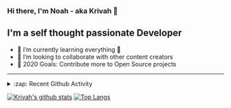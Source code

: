### Hi there, I'm Noah - aka Krivah 👋

## I'm a self thought passionate Developer

- 🌱 I’m currently learning everything 🤣
- 👯 I’m looking to collaborate with other content creators
- 🥅 2020 Goals: Contribute more to Open Source projects

---

<details>
  <summary>:zap: Recent Github Activity</summary>
  
<!--START_SECTION:activity-->
1. ❌ Closed PR [#56](https://github.com/krivahtoo/telechat/pull/56) in [krivahtoo/telechat](https://github.com/krivahtoo/telechat)
2. 🎉 Merged PR [#55](https://github.com/krivahtoo/telechat/pull/55) in [krivahtoo/telechat](https://github.com/krivahtoo/telechat)
3. ❌ Closed PR [#53](https://github.com/krivahtoo/telechat/pull/53) in [krivahtoo/telechat](https://github.com/krivahtoo/telechat)
4. 🎉 Merged PR [#54](https://github.com/krivahtoo/telechat/pull/54) in [krivahtoo/telechat](https://github.com/krivahtoo/telechat)
5. ❌ Closed PR [#30](https://github.com/krivahtoo/group-manager/pull/30) in [krivahtoo/group-manager](https://github.com/krivahtoo/group-manager)
<!--END_SECTION:activity-->

</details>


  [![Krivah's github stats](https://github-readme-stats.vercel.app/api?username=krivahtoo&count_private=true&theme=tokyonight)](https://github.com/anuraghazra/github-readme-stats)
  [![Top Langs](https://github-readme-stats.vercel.app/api/top-langs/?username=krivahtoo&layout=compact&langs_count=10&theme=tokyonight)](https://github.com/anuraghazra/github-readme-stats)


